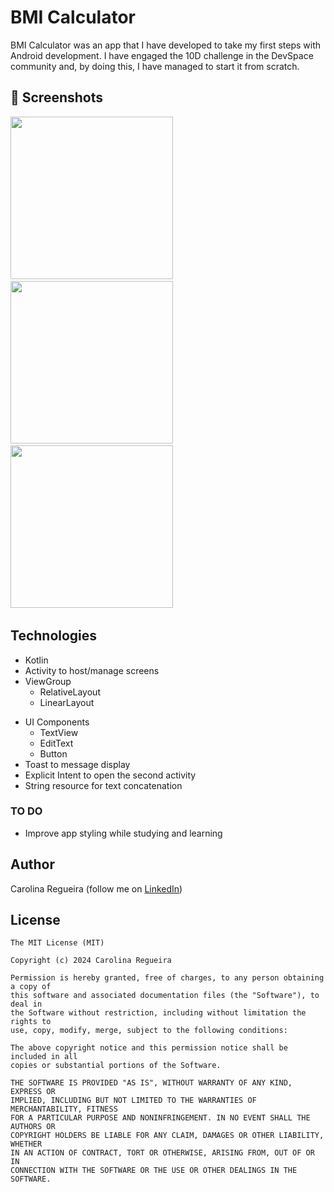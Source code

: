 # BMI Calculator
BMI Calculator was an app that I have developed to take my first steps with Android development. I have engaged the 10D challenge in the DevSpace community and, by doing this, I have managed to start it from scratch. 

## :camera_flash: Screenshots
<!-- You can add more screenshots here if you like -->
<img src="https://github.com/Carrrolina/BMI_Calculator/assets/164236394/f96bf1c5-a1ed-4104-b11d-8b8f6f6d1bc4" width="260">&emsp;<img src="https://github.com/Carrrolina/BMI_Calculator/assets/164236394/56875bd2-c8f6-41cc-9ba9-767901ad1d05" width="260">&emsp;<img src="https://github.com/Carrrolina/BMI_Calculator/assets/164236394/9af38a87-bd07-4575-8330-517e872b86a6" width="260">&emsp;

## Technologies
* Kotlin
* Activity to host/manage screens
* ViewGroup
    * RelativeLayout
    * LinearLayout
- UI Components
    - TextView
    - EditText
    - Button
- Toast to message display
- Explicit Intent to open the second activity 
- String resource for text concatenation


### TO DO
- Improve app styling while studying and learning

## Author
Carolina Regueira (follow me on [LinkedIn](linkedin.com/in/carolina-élisabeth-regueira))

## License
```
The MIT License (MIT)

Copyright (c) 2024 Carolina Regueira

Permission is hereby granted, free of charges, to any person obtaining a copy of
this software and associated documentation files (the "Software"), to deal in
the Software without restriction, including without limitation the rights to
use, copy, modify, merge, subject to the following conditions:

The above copyright notice and this permission notice shall be included in all
copies or substantial portions of the Software.

THE SOFTWARE IS PROVIDED "AS IS", WITHOUT WARRANTY OF ANY KIND, EXPRESS OR
IMPLIED, INCLUDING BUT NOT LIMITED TO THE WARRANTIES OF MERCHANTABILITY, FITNESS
FOR A PARTICULAR PURPOSE AND NONINFRINGEMENT. IN NO EVENT SHALL THE AUTHORS OR
COPYRIGHT HOLDERS BE LIABLE FOR ANY CLAIM, DAMAGES OR OTHER LIABILITY, WHETHER
IN AN ACTION OF CONTRACT, TORT OR OTHERWISE, ARISING FROM, OUT OF OR IN
CONNECTION WITH THE SOFTWARE OR THE USE OR OTHER DEALINGS IN THE SOFTWARE.
```
